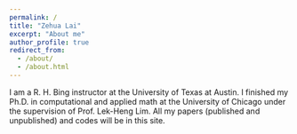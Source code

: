 ```yaml
---
permalink: /
title: "Zehua Lai"
excerpt: "About me"
author_profile: true
redirect_from: 
  - /about/
  - /about.html
---
```


I am a R. H. Bing instructor at the University of Texas at Austin. I finished my Ph.D. in computational and applied math at the University of Chicago under the supervision of Prof. Lek-Heng Lim. All my papers (published and unpublished) and codes will be in this site.

